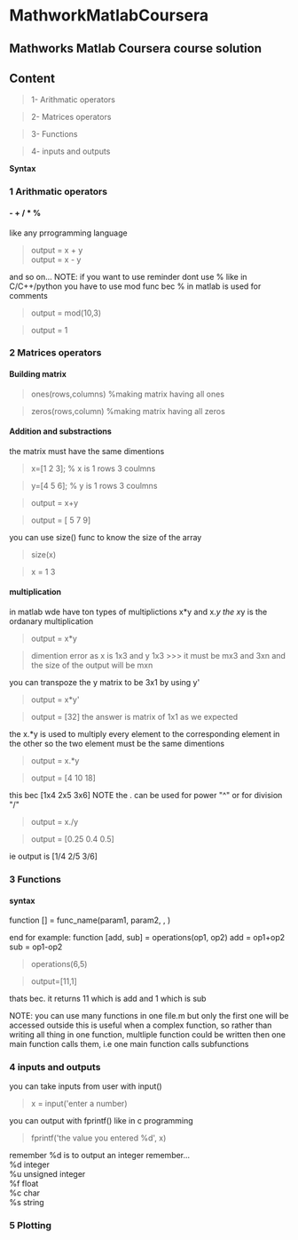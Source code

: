 # **MathworkMatlabCoursera**
## Mathworks Matlab Coursera course solution
## **Content**
>1- Arithmatic operators

>2- Matrices operators

>3- Functions

>4- inputs and outputs

**Syntax**
### 1 Arithmatic operators
#### - + / * %
like any prrogramming language
>output = x + y   
>output = x - y

and so on...
NOTE: if you want to use reminder dont use % like in C/C++/python 
you have to use mod func
bec % in matlab is used for comments
>output = mod(10,3)

>output = 1 

### 2 Matrices operators
#### Building matrix
>ones(rows,columns) %making matrix having all ones

>zeros(rows,column) %making matrix having all zeros
#### Addition and substractions
the matrix must have the same dimentions
>x=[1 2 3]; % x is 1 rows 3 coulmns

>y=[4 5 6]; % y is 1 rows 3 coulmns

>output = x+y

>output = [ 5 7 9]

you can use size() func to know the size of the array
>size(x)

>x =  1 3

#### multiplication
in matlab wde have ton types of multiplictions
x*y and x.*y
the x*y is the ordanary multiplication
>output = x*y

>dimention error as x is 1x3 and y 1x3 >>> it must be mx3 and 3xn and the size of the output will be mxn

you can transpoze the y matrix to be 3x1 by using y'
>output = x*y'

>output = [32] the answer is matrix of 1x1 as we expected

the x.*y is used to multiply every element to the corresponding  element in the other
so the two element must be the same dimentions
>output = x.*y

>output =  [4 10 18]

this bec [1x4 2x5 3x6]
NOTE the . can be used for power "^" or for division "/"
>output = x./y

>output = [0.25 0.4 0.5]

ie output is [1/4 2/5 3/6]
### 3 Functions
#### syntax
function [] = func_name(param1, param2, , )

end
for example:
function [add, sub] = operations(op1, op2)
add = op1+op2
sub = op1-op2
>operations(6,5)

>output=[11,1]

thats bec. it returns 11 which is add and 1 which is sub

NOTE: you can use many functions in one file.m
but only the first one will be accessed outside
this is useful when a complex function, so rather
than writing all thing in one function, multliple 
function could be written then one main function 
calls them, i.e one main function calls subfunctions

### 4 inputs and outputs
you can take inputs from user with input()
>x = input('enter a number)

you can output with fprintf() like in c programming
>fprintf('the value you entered %d', x)

remember %d is to output an integer
remember... \
%d integer \
%u unsigned integer \
%f float \
%c char \
%s string
### 5 Plotting



